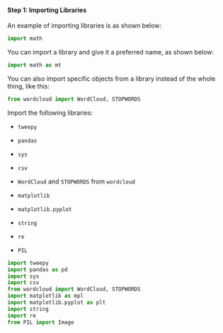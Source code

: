 <!--title={Importing Libraries}-->

#### Step 1: Importing Libraries

An example of importing libraries is as shown below:

```python
import math
```

You can import a library and give it a preferred name, as shown below:

```python
import math as mt
```

You can also import specific objects from a library instead of the whole thing, like this:

```python
from wordcloud import WordCloud, STOPWORDS
```



Import the following libraries:

- `tweepy`

- `pandas`

- `sys`

- `csv`

- `WordCloud` and `STOPWORDS` from `wordcloud`

- `matplotlib`

- `matplotlib.pyplot`

- `string`

- `re`

- `PIL`

```python
import tweepy
import pandas as pd
import sys
import csv
from wordcloud import WordCloud, STOPWORDS
import matplotlib as mpl
import matplotlib.pyplot as plt
import string
import re
from PIL import Image
```

